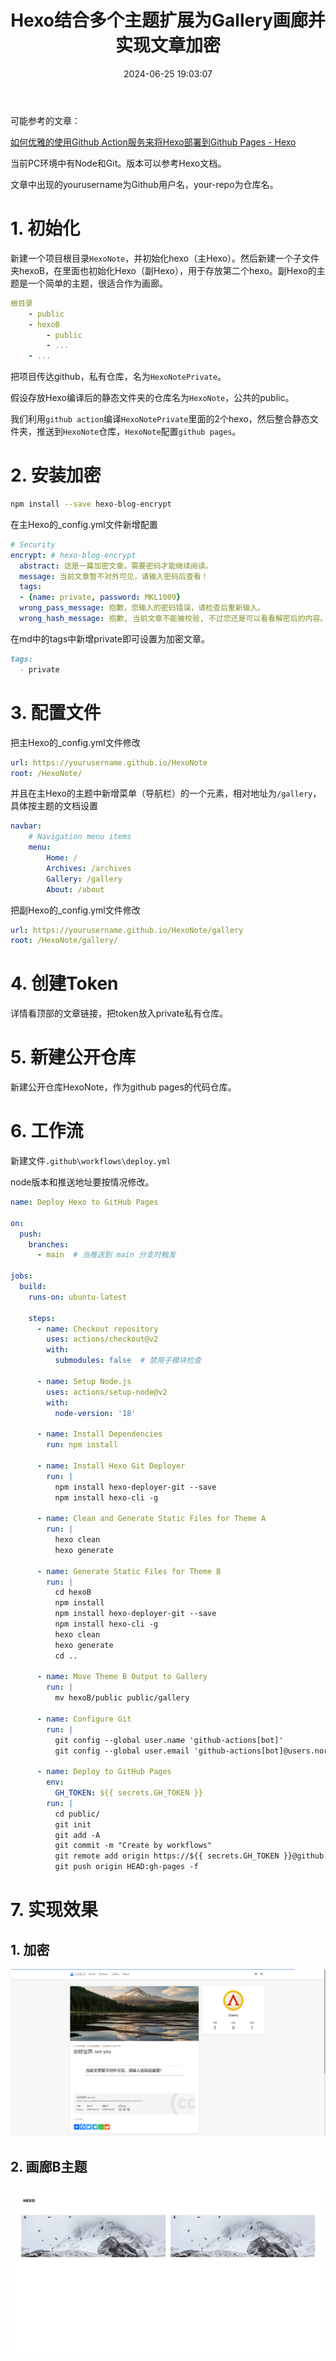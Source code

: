 ﻿---
title: Hexo结合多个主题扩展为Gallery画廊并实现文章加密
comments: true
cover: /gallery/defaultCover5.png
thumbnail: /gallery/defaultThumbnail5.png
tags:
  - Hexo
  - github
categories:
  - Hexo
date: 2024-06-25 19:03:07
description:
---





可能参考的文章：

[如何优雅的使用Github Action服务来将Hexo部署到Github Pages - Hexo](https://xiamu-ssr.github.io/Hexo/2024/06/19/2024-06-19-12-31-52)



当前PC环境中有Node和Git。版本可以参考Hexo文档。

文章中出现的yourusername为Github用户名，your-repo为仓库名。



# 1. 初始化

新建一个项目根目录`HexoNote`，并初始化hexo（主Hexo）。然后新建一个子文件夹hexoB，在里面也初始化Hexo（副Hexo），用于存放第二个hexo。副Hexo的主题是一个简单的主题，很适合作为画廊。

```yml
根目录
    - public
    - hexoB
        - public
        - ...
    - ...
```

把项目传达github，私有仓库，名为`HexoNotePrivate`。

假设存放Hexo编译后的静态文件夹的仓库名为`HexoNote`，公共的public。

我们利用`github action`编译`HexoNotePrivate`里面的2个hexo，然后整合静态文件夹，推送到`HexoNote`仓库，`HexoNote`配置`github pages`。



# 2. 安装加密

```bash
npm install --save hexo-blog-encrypt
```

在主Hexo的_config.yml文件新增配置

```yml
# Security
encrypt: # hexo-blog-encrypt
  abstract: 这是一篇加密文章，需要密码才能继续阅读。
  message: 当前文章暂不对外可见，请输入密码后查看！
  tags:
  - {name: private, password: MKL1009}
  wrong_pass_message: 抱歉，您输入的密码错误，请检查后重新输入。
  wrong_hash_message: 抱歉, 当前文章不能被校验, 不过您还是可以看看解密后的内容。
```

在md中的tags中新增private即可设置为加密文章。

```md
tags:
  - private
```





# 3. 配置文件

把主Hexo的_config.yml文件修改

```yml
url: https://yourusername.github.io/HexoNote
root: /HexoNote/
```

并且在主Hexo的主题中新增菜单（导航栏）的一个元素，相对地址为`/gallery`，具体按主题的文档设置

```yml
navbar:
    # Navigation menu items
    menu:
        Home: /
        Archives: /archives
        Gallery: /gallery
        About: /about
```



把副Hexo的_config.yml文件修改

```yml
url: https://yourusername.github.io/HexoNote/gallery
root: /HexoNote/gallery/
```



# 4. 创建Token

详情看顶部的文章链接，把token放入private私有仓库。



# 5. 新建公开仓库

新建公开仓库HexoNote，作为github pages的代码仓库。



# 6. 工作流

新建文件`.github\workflows\deploy.yml`

node版本和推送地址要按情况修改。

```yml
name: Deploy Hexo to GitHub Pages

on:
  push:
    branches:
      - main  # 当推送到 main 分支时触发

jobs:
  build:
    runs-on: ubuntu-latest

    steps:
      - name: Checkout repository
        uses: actions/checkout@v2
        with:
          submodules: false  # 禁用子模块检查

      - name: Setup Node.js
        uses: actions/setup-node@v2
        with:
          node-version: '18'

      - name: Install Dependencies
        run: npm install

      - name: Install Hexo Git Deployer
        run: |
          npm install hexo-deployer-git --save
          npm install hexo-cli -g

      - name: Clean and Generate Static Files for Theme A
        run: |
          hexo clean
          hexo generate

      - name: Generate Static Files for Theme B
        run: |
          cd hexoB
          npm install
          npm install hexo-deployer-git --save
          npm install hexo-cli -g
          hexo clean
          hexo generate
          cd ..

      - name: Move Theme B Output to Gallery
        run: |
          mv hexoB/public public/gallery

      - name: Configure Git
        run: |
          git config --global user.name 'github-actions[bot]'
          git config --global user.email 'github-actions[bot]@users.noreply.github.com'

      - name: Deploy to GitHub Pages
        env:
          GH_TOKEN: ${{ secrets.GH_TOKEN }}
        run: |
          cd public/
          git init
          git add -A
          git commit -m "Create by workflows"
          git remote add origin https://${{ secrets.GH_TOKEN }}@github.com/yourusername/HexoNote.git
          git push origin HEAD:gh-pages -f


```



# 7. 实现效果

## 1. 加密

![3b958834-22f4-460d-a1d4-d241786af289](./2024-06-25-19-03-04/3b958834-22f4-460d-a1d4-d241786af289.png)

## 2. 画廊B主题

![838e73c4-3f28-4138-85d6-afeae6ce4f7e](./2024-06-25-19-03-04/838e73c4-3f28-4138-85d6-afeae6ce4f7e.png)

